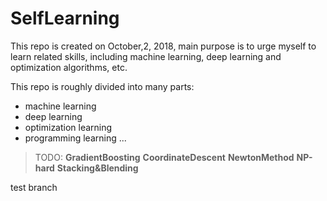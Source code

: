 # SelfLearning

This repo is created on October,2, 2018, main purpose is to urge myself to learn related skills, including machine learning, deep learning and optimization algorithms, etc.

This repo is roughly divided into many parts:

- machine learning
- deep learning
- optimization learning
- programming learning
...

> TODO: **GradientBoosting**  **CoordinateDescent** **NewtonMethod**
		**NP-hard** **Stacking&Blending**

test branch  
